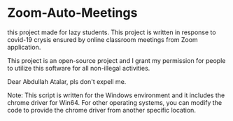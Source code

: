 # Zoom-Auto-Meetings
this project made for lazy students.
This project is written in response to covid-19 crysis
ensured by online classroom meetings from Zoom application.

This project is an open-source project and I grant my permission for people to utilize this software for all non-illegal activities.

Dear Abdullah Atalar, pls don't expell me.

Note: This script is written for the Windows environment and it includes the chrome driver for Win64. For other operating systems,
you can modify the code to provide the chrome driver from another specific location.
